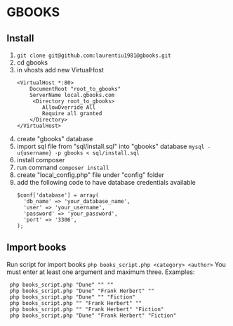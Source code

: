 # GBOOKS

## Install

1. `git clone git@github.com:laurentiu1981@gbooks.git`
2. cd gbooks
3. in vhosts add new VirtualHost
    ```
    <VirtualHost *:80>
        DocumentRoot "root_to_gbooks"
        ServerName local.gbooks.com
         <Directory root_to_gbooks>
            AllowOverride All
            Require all granted
        </Directory>
    </VirtualHost>
    ```
4. create "gbooks" database
5. import sql file from "sql/install.sql" into "gbooks" database
    `mysql -u{username} -p gbooks < sql/install.sql`
6. install composer
7. run command `composer install`
8. create "local_config.php" file under "config" folder
9. add the following code to have database credentials available
    ```
    $conf['database'] = array(
      'db_name' => 'your_database_name',
      'user' => 'your_username',
      'password' => 'your_password',
      'port' => '3306',
    );
    ```
## Import books

   Run script for import books `php books_script.php <category> <author>`
   You must enter at least one argument and maximum three.
   Examples:
   ```
    php books_script.php "Dune" "" ""
    php books_script.php "Dune" "Frank Herbert" ""
    php books_script.php "Dune" "" "Fiction"
    php books_script.php "" "Frank Herbert" ""
    php books_script.php "" "Frank Herbert" "Fiction"
    php books_script.php "Dune" "Frank Herbert" "Fiction"
    
   
   ```
  